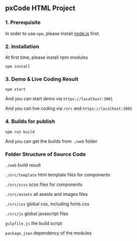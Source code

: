 ## pxCode HTML Project

### 1. Prerequisite 

In order to use `npm`, please install [node.js](https://nodejs.org/en/download/) first. 

### 2. Installation

At first time, please install npm modules


```
npm install
```

### 3. Demo & Live Coding Result

```
npm start
```

And you can start demo via `https://localhost:3001`

And you can live coding via `/src` and `https://localhost:3001`

### 4. Builds for publish

```
npm run build
```

And you can get the builds from `./web` folder

### Folder Structure of Source Code

`./web` build result

`./src/template` html template files for components

`./src/scss` scss files for components

`./src/assets` all asests and images files

`./src/css` global css, including fonts.css

`./src/js` global javascript files

`gulpfile.js` the build script

`package.json` dependency of the modules






